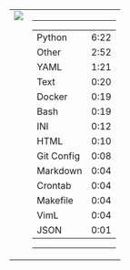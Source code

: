 
<table><tr>
<td valign="top">
  <img src="https://wakatime.com/share/@Aperture/0cd21d5d-ac4f-458d-9c71-d06f479c1297.png" />
</td>

<td valign="top">
  <hr>
  <table>
    <tr><td>Python</td><td>6:22</td></tr><tr><td>Other</td><td>2:52</td></tr><tr><td>YAML</td><td>1:21</td></tr><tr><td>Text</td><td>0:20</td></tr><tr><td>Docker</td><td>0:19</td></tr><tr><td>Bash</td><td>0:19</td></tr><tr><td>INI</td><td>0:12</td></tr><tr><td>HTML</td><td>0:10</td></tr><tr><td>Git Config</td><td>0:08</td></tr><tr><td>Markdown</td><td>0:04</td></tr><tr><td>Crontab</td><td>0:04</td></tr><tr><td>Makefile</td><td>0:04</td></tr><tr><td>VimL</td><td>0:04</td></tr><tr><td>JSON</td><td>0:01</td></tr>
  </table>
  <hr>
</td>
</tr></table>


